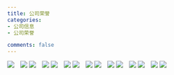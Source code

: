 ```yaml
---
title: 公司荣誉
categories:
- 公司信息
- 公司荣誉

comments: false
---
```

  
<img src="/css/images/c.jpg">　<img src="/css/images/d.jpg">
<img src="/css/images/e.jpg">　<img src="/css/images/f.jpg">
<img src="/css/images/g.jpg">　<img src="/css/images/h.jpg">
<img src="/css/images/i.jpg">　<img src="/css/images/j.jpg">
<img src="/css/images/k.jpg">　<img src="/css/images/l.jpg">
<img src="/css/images/m.jpg">　<img src="/css/images/n.jpg">
<img src="/css/images/o.jpg">　<img src="/css/images/p.jpg">
<img src="/css/images/q.jpg">
